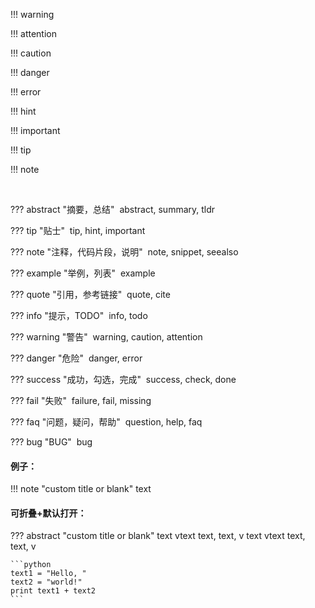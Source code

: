 !!! warning

!!! attention

!!! caution

!!! danger

!!! error

!!! hint

!!! important

!!! tip

!!! note

<br>

??? abstract "摘要，总结" 
​    abstract, summary, tldr

??? tip "贴士" 
​	tip, hint, important

??? note "注释，代码片段，说明" 
​	note, snippet, seealso

??? example "举例，列表" 
​	example

??? quote "引用，参考链接" 
​	quote, cite

??? info "提示，TODO" 
​	info, todo

??? warning "警告" 
​	warning, caution, attention

??? danger "危险" 
​	danger, error

??? success "成功，勾选，完成" 
​	success, check, done

??? fail "失败" 
​	failure, fail, missing

??? faq "问题，疑问，帮助" 
​    question, help, faq

??? bug "BUG"
​    bug


#### 例子：

!!! note "custom title or blank"
    text

#### 可折叠+默认打开：

??? abstract "custom title or blank"
    text vtext text, text, v
    text vtext text, text, v

    ```python
    text1 = "Hello, "
    text2 = "world!"
    print text1 + text2
    ```

